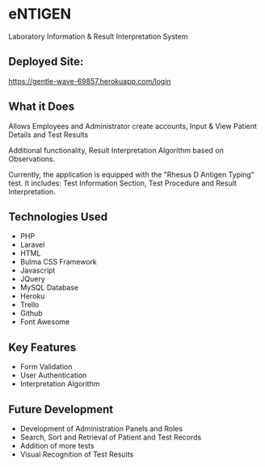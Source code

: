 # eNTIGEN

Laboratory Information & Result Interpretation System

## Deployed Site: 
https://gentle-wave-69857.herokuapp.com/login

## What it Does

Allows Employees and Administrator create accounts, Input & View Patient Details and Test Results

Additional functionality, Result Interpretation Algorithm based on Observations.

Currently, the application is equipped with the "Rhesus D Antigen Typing" test.
It includes: Test Information Section, Test Procedure and Result Interpretation.

## Technologies Used

* PHP
* Laravel
* HTML
* Bulma CSS Framework
* Javascript
* JQuery
* MySQL Database
* Heroku
* Trello
* Github
* Font Awesome

## Key Features

* Form Validation
* User Authentication
* Interpretation Algorithm

## Future Development

* Development of Administration Panels and Roles
* Search, Sort and Retrieval of Patient and Test Records
* Addition of more tests
* Visual Recognition of Test Results












